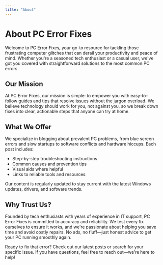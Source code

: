 ```yaml
---
title: "About"
---
```


# About PC Error Fixes

Welcome to PC Error Fixes, your go-to resource for tackling those frustrating computer glitches that can derail your productivity and peace of mind. Whether you're a seasoned tech enthusiast or a casual user, we've got you covered with straightforward solutions to the most common PC errors.

## Our Mission
At PC Error Fixes, our mission is simple: to empower you with easy-to-follow guides and tips that resolve issues without the jargon overload. We believe technology should work for you, not against you, so we break down fixes into clear, actionable steps that anyone can try at home.

## What We Offer
We specialize in blogging about prevalent PC problems, from blue screen errors and slow startups to software conflicts and hardware hiccups. Each post includes:
- Step-by-step troubleshooting instructions
- Common causes and prevention tips
- Visual aids where helpful
- Links to reliable tools and resources

Our content is regularly updated to stay current with the latest Windows updates, drivers, and software trends.

## Why Trust Us?
Founded by tech enthusiasts with years of experience in IT support, PC Error Fixes is committed to accuracy and reliability. We test every fix ourselves to ensure it works, and we're passionate about helping you save time and avoid costly repairs. No ads, no fluff—just honest advice to get your PC running smoothly again.

Ready to fix that error? Check out our latest posts or search for your specific issue. If you have questions, feel free to reach out—we're here to help!
